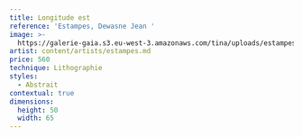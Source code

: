 ```yaml
---
title: Longitude est
reference: 'Estampes, Dewasne Jean '
image: >-
  https://galerie-gaia.s3.eu-west-3.amazonaws.com/tina/uploads/estampes/galerie-gaia-estampe-dewasne-jean-longitude-est-50X65.jpg
artist: content/artists/estampes.md
price: 560
technique: Lithographie
styles:
  - Abstrait
contextual: true
dimensions:
  height: 50
  width: 65
---
```


